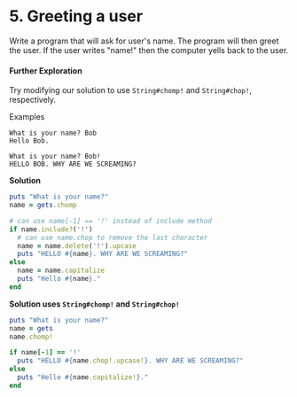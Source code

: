 # 5. Greeting a user

Write a program that will ask for user's name. The program will then greet the user. If the user writes "name!" then the computer yells back to the user.

#### Further Exploration

Try modifying our solution to use `String#chomp!` and `String#chop!`, respectively.

Examples

```plaintext
What is your name? Bob
Hello Bob.
```



```plaintext
What is your name? Bob!
HELLO BOB. WHY ARE WE SCREAMING?
```

**Solution**

```ruby
puts "What is your name?"
name = gets.chomp

# can use name[-1] == '!' instead of include method
if name.include?('!')
  # can use name.chop to remove the last character
  name = name.delete('!').upcase
  puts "HELLO #{name}. WHY ARE WE SCREAMING?"
else
  name = name.capitalize
  puts "Hello #{name}."
end
```

**Solution uses `String#chomp!` and `String#chop!`**

```ruby
puts "What is your name?"
name = gets
name.chomp!

if name[-1] == '!'
  puts "HELLO #{name.chop!.upcase!}. WHY ARE WE SCREAMING?"
else
  puts "Hello #{name.capitalize!}."
end
```

